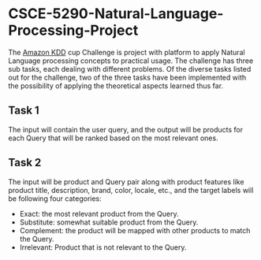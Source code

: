 # CSCE-5290-Natural-Language-Processing-Project

The [Amazon KDD](https://www.aicrowd.com/challenges/esci-challenge-for-improving-product-search) cup Challenge is project with platform to apply Natural Language processing concepts to practical usage. The challenge has three sub tasks, each dealing with different problems. Of the diverse tasks listed out for the challenge, two of the three tasks have been implemented with the possibility of applying the theoretical aspects learned thus far. 

## Task 1
The input will contain the user query, and the output will be products for each Query that will be ranked based on the most relevant ones.

## Task 2
The input will be product and Query pair along with product features like product title, description, brand, color, locale, etc., and the target labels will be following four categories:
* Exact: the most relevant product from the Query.
* Substitute: somewhat suitable product from the Query.
* Complement: the product will be mapped with other products to match the Query.
* Irrelevant: Product that is not relevant to the Query.

